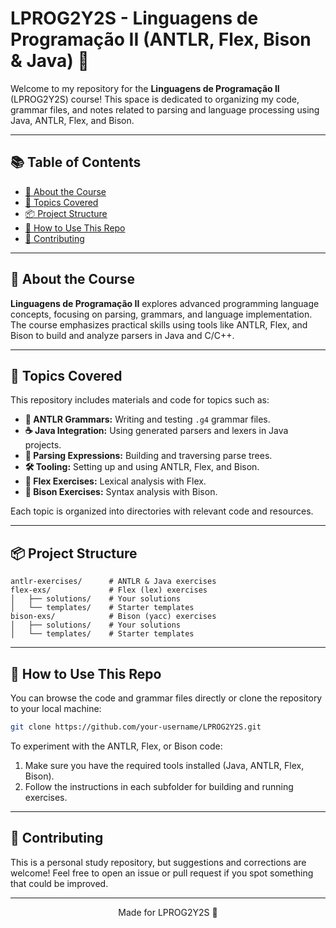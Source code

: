 # LPROG2Y2S - Linguagens de Programação II (ANTLR, Flex, Bison & Java) 📖

Welcome to my repository for the **Linguagens de Programação II** (LPROG2Y2S) course! This space is dedicated to organizing my code, grammar files, and notes related to parsing and language processing using Java, ANTLR, Flex, and Bison.

---

## 📚 Table of Contents
- [🧐 About the Course](#-about-the-course)
- [📝 Topics Covered](#-topics-covered)
- [📦 Project Structure](#-project-structure)
- [🚀 How to Use This Repo](#-how-to-use-this-repo)
- [🤝 Contributing](#-contributing)

---

## 🧐 About the Course

**Linguagens de Programação II** explores advanced programming language concepts, focusing on parsing, grammars, and language implementation. The course emphasizes practical skills using tools like ANTLR, Flex, and Bison to build and analyze parsers in Java and C/C++.

---

## 📝 Topics Covered

This repository includes materials and code for topics such as:

- **📝 ANTLR Grammars:** Writing and testing `.g4` grammar files.
- **☕ Java Integration:** Using generated parsers and lexers in Java projects.
- **🔄 Parsing Expressions:** Building and traversing parse trees.
- **🛠️ Tooling:** Setting up and using ANTLR, Flex, and Bison.
- **🦾 Flex Exercises:** Lexical analysis with Flex.
- **🦾 Bison Exercises:** Syntax analysis with Bison.

Each topic is organized into directories with relevant code and resources.

---

## 📦 Project Structure

```
antlr-exercises/      # ANTLR & Java exercises
flex-exs/             # Flex (lex) exercises
│   ├── solutions/    # Your solutions
│   └── templates/    # Starter templates
bison-exs/            # Bison (yacc) exercises
│   ├── solutions/    # Your solutions
│   └── templates/    # Starter templates
```

---

## 🚀 How to Use This Repo

You can browse the code and grammar files directly or clone the repository to your local machine:

```bash
git clone https://github.com/your-username/LPROG2Y2S.git
```

To experiment with the ANTLR, Flex, or Bison code:
1. Make sure you have the required tools installed (Java, ANTLR, Flex, Bison).
2. Follow the instructions in each subfolder for building and running exercises.

---

## 🤝 Contributing

This is a personal study repository, but suggestions and corrections are welcome! Feel free to open an issue or pull request if you spot something that could be improved.

---

<p align="center">
  Made for LPROG2Y2S 🚀
</p>